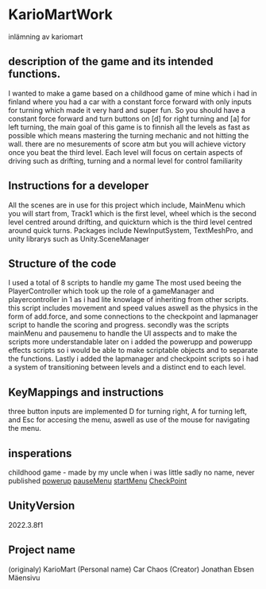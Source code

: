 # KarioMartWork
 inlämning av kariomart

 ## description of the game and its intended functions.
 I wanted to make a game based on a childhood game of mine which i had in finland where you had a car with a constant force forward with only inputs for turning which made it very hard and super fun.
 So you should have a constant force forward and turn buttons on \[d\] for right turning and \[a\] for left turning, the main goal of this game is to finnish all the levels as fast as possible which means mastering the turning mechanic and not hitting the wall. there are no mesurements of score atm but you will achieve victory once you beat the third level. Each level will focus on certain aspects of driving such as drifting, turning and a normal level for control familiarity
 ## Instructions for a developer
 All the scenes are in use for this project which include, MainMenu which you will start from, Track1 which is the first level, wheel which is the second level centred around drifting, and quickturn which is the third level centred around quick turns. Packages include NewInputSystem, TextMeshPro, and unity librarys such as Unity.SceneManager
 ## Structure of the code
 I used a total of 8 scripts to handle my game The most used beeing the PlayerController which took up the role of a gameManager and playercontroller in 1 as i had lite knowlage of inheriting from other scripts. this script includes movement and speed values aswell as the physics in the form of add.force, and some connections to the checkpoint and lapmanager script to handle the scoring and progress.
 secondly was the scripts mainMenu and pausemenu to handle the UI asspects and to make the scripts more understandable
 later on i added the powerupp and powerupp effects scripts so i would be able to make scriptable objects and to separate the functions. Lastly i added the lapmanager and checkpoint scripts so i had a system of transitioning between levels and a distinct end to each level.
 ## KeyMappings and instructions 
 three button inputs are implemented D for turning right, A for turning left, and Esc for accesing the menu, aswell as use of the mouse for navigating the menu.
 ## insperations
 childhood game - made by my uncle when i was little sadly no name, never published
 [powerup](https://www.youtube.com/watch?v=PkNRPOrtyls&ab_channel=BMo)
 [pauseMenu](https://www.youtube.com/watch?v=JivuXdrIHK0)
 [startMenu](https://www.youtube.com/watch?v=zc8ac_qUXQY)
 [CheckPoint](https://www.youtube.com/watch?v=F1JRy8nFTb4)
 ## UnityVersion
 2022.3.8f1
 ## Project name
 (originaly) KarioMart (Personal name) Car Chaos (Creator) Jonathan Ebsen Mäensivu
